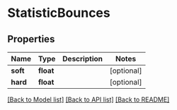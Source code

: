 # StatisticBounces

## Properties
Name | Type | Description | Notes
------------ | ------------- | ------------- | -------------
**soft** | **float** |  | [optional] 
**hard** | **float** |  | [optional] 

[[Back to Model list]](../README.md#documentation-for-models) [[Back to API list]](../README.md#documentation-for-api-endpoints) [[Back to README]](../README.md)



